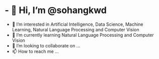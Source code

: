 # - 👋 Hi, I’m @sohangkwd
- 👀 I’m interested in Artificial Intelligence, Data Science, Machine Learning, Natural Language Processing and Computer Vision
- 🌱 I’m currently learning Natural Language Processing and Computer Vision
- 💞️ I’m looking to collaborate on ...
- 📫 How to reach me ...

<!---
sohangkwd/sohangkwd is a ✨ special ✨ repository because its `README.md` (this file) appears on your GitHub profile.
You can click the Preview link to take a look at your changes.
--->
